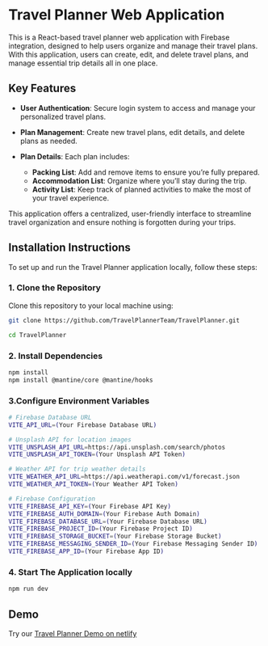 # Travel Planner Web Application

This is a React-based travel planner web application with Firebase integration, designed to help users organize and manage their travel plans. With this application, users can create, edit, and delete travel plans, and manage essential trip details all in one place.

## Key Features

- **User Authentication**: Secure login system to access and manage your personalized travel plans.
- **Plan Management**: Create new travel plans, edit details, and delete plans as needed.

- **Plan Details**: Each plan includes:
  - **Packing List**: Add and remove items to ensure you’re fully prepared.
  - **Accommodation List**: Organize where you’ll stay during the trip.
  - **Activity List**: Keep track of planned activities to make the most of your travel experience.

This application offers a centralized, user-friendly interface to streamline travel organization and ensure nothing is forgotten during your trips.

## Installation Instructions

To set up and run the Travel Planner application locally, follow these steps:

### 1. Clone the Repository

Clone this repository to your local machine using:

```bash
git clone https://github.com/TravelPlannerTeam/TravelPlanner.git

cd TravelPlanner
```

### 2. Install Dependencies

```bash
npm install
npm install @mantine/core @mantine/hooks
```

### 3.Configure Environment Variables

```bash
# Firebase Database URL
VITE_API_URL=(Your Firebase Database URL)

# Unsplash API for location images
VITE_UNSPLASH_API_URL=https://api.unsplash.com/search/photos
VITE_UNSPLASH_API_TOKEN=(Your Unsplash API Token)

# Weather API for trip weather details
VITE_WEATHER_API_URL=https://api.weatherapi.com/v1/forecast.json
VITE_WEATHER_API_TOKEN=(Your Weather API Token)

# Firebase Configuration
VITE_FIREBASE_API_KEY=(Your Firebase API Key)
VITE_FIREBASE_AUTH_DOMAIN=(Your Firebase Auth Domain)
VITE_FIREBASE_DATABASE_URL=(Your Firebase Database URL)
VITE_FIREBASE_PROJECT_ID=(Your Firebase Project ID)
VITE_FIREBASE_STORAGE_BUCKET=(Your Firebase Storage Bucket)
VITE_FIREBASE_MESSAGING_SENDER_ID=(Your Firebase Messaging Sender ID)
VITE_FIREBASE_APP_ID=(Your Firebase App ID)
```

### 4. Start The Application locally

```bash
npm run dev
```

## Demo

Try our [Travel Planner Demo on netlify](https://yourtravelplanner.netlify.app/)
